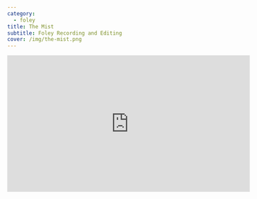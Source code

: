 ```yaml
---
category:
  - foley
title: The Mist
subtitle: Foley Recording and Editing
cover: /img/the-mist.png
---
```


<iframe width="560" height="315" src="https://www.youtube.com/embed/PnOtzlsjlkE?controls=0" title="YouTube video player" frameborder="0" allow="accelerometer; autoplay; clipboard-write; encrypted-media; gyroscope; picture-in-picture" allowfullscreen></iframe>
